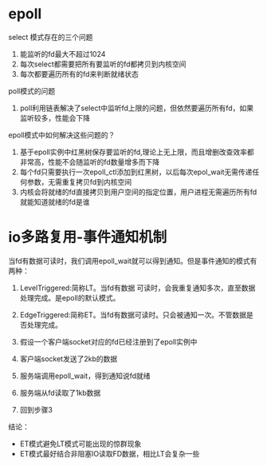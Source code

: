 # epoll

select 模式存在的三个问题
1. 能监听的fd最大不超过1024
2. 每次select都需要把所有要监听的fd都拷贝到内核空间
3. 每次都要遍历所有的fd来判断就绪状态

poll模式的问题
1. poll利用链表解决了select中监听fd上限的问题，但依然要遍历所有fd，如果监听较多，性能会下降

epoll模式中如何解决这些问题的？
1. 基于epoll实例中红黑树保存要监听的fd,理论上无上限，而且增删改查效率都非常高，性能不会随监听的fd数量增多而下降
2. 每个fd只需要执行一次epoll_ctl添加到红黑树，以后每次epol_wait无需传递任何参数，无需重复拷贝fd到内核空间
3. 内核会将就绪的fd直接拷贝到用户空间的指定位置，用户进程无需遍历所有fd就能知道就绪的fd是谁



# io多路复用-事件通知机制

当fd有数据可读时，我们调用epoll_wait就可以得到通知。但是事件通知的模式有两种：
1. LevelTriggered:简称LT。当fd有数据 可读时，会我重复通知多次，直至数据处理完成。是epoll的默认模式。
2. EdgeTriggered:简称ET。当fd有数据可读时。只会被通知一次。不管数据是否处理完成。

1. 假设一个客户端socket对应的fd已经注册到了epoll实例中
2. 客户端socket发送了2kb的数据
3. 服务端调用epoll_wait，得到通知说fd就绪
4. 服务端从fd读取了1kb数据
5. 回到步骤3

结论：

* ET模式避免LT模式可能出现的惊群现象
* ET模式最好结合非阻塞IO读取FD数据，相比LT会复杂一些
